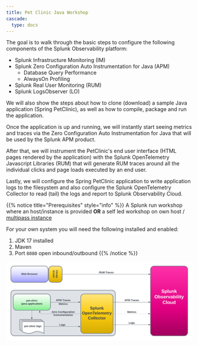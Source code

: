```yaml
---
title: Pet Clinic Java Workshop
cascade:
  type: docs
---
```


The goal is to walk through the basic steps to configure the following components of the Splunk Observability platform:

* Splunk Infrastructure Monitoring (IM)
* Splunk Zero Configuration Auto Instrumentation for Java (APM)
  * Database Query Performance
  * AlwaysOn Profiling
* Splunk Real User Monitoring (RUM)
* Splunk LogsObserver (LO)

We will also show the steps about how to clone (download) a sample Java application (Spring PetClinic), as well as how to compile, package and run the application.

Once the application is up and running, we will instantly start seeing metrics and traces via the Zero Configuration Auto Instrumentation for Java that will be used by the Splunk APM product.

After that, we will instrument the PetClinic's end user interface (HTML pages rendered by the application) with the Splunk OpenTelemetry Javascript Libraries (RUM) that will generate RUM traces around all the individual clicks and page loads executed by an end user.

Lastly, we will configure the Spring PetClinic application to write application logs to the filesystem and also configure the Splunk OpenTelemetry Collector to read (tail) the logs and report to Splunk Observability Cloud.

{{% notice title="Prerequisites" style="info" %}}
A Splunk run workshop where an host/instance is provided  **OR** a self led workshop on own host / [multipass instance](https://github.com/splunk/observability-workshop/tree/main/multipass)

For your own system you will need the following installed and enabled:

1. JDK 17 installed
2. Maven
3. Port `8080` open inbound/outbound
{{% /notice %}}

![PetClinic Exercise](images/petclinic-exercise.png)
